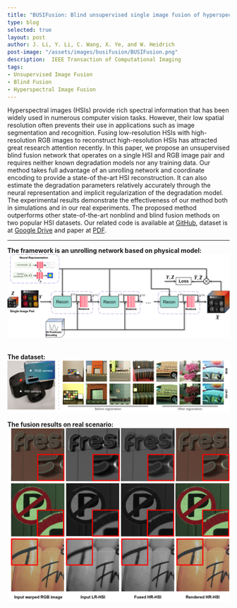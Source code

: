```yaml
---
title: "BUSIFusion: Blind unsupervised single image fusion of hyperspectral and rgb images"
type: blog
selected: true
layout: post
author: J. Li, Y. Li, C. Wang, X. Ye, and W. Heidrich
post-image: "/assets/images/busifusion/BUSIFusion.png"
description:  IEEE Transaction of Computational Imaging
tags:
- Unsupervised Image Fusion
- Blind Fusion
- Hyperspectral Image Fusion
---
```


Hyperspectral images (HSIs) provide rich spectral information that has been widely used in numerous computer vision tasks. However, their low spatial resolution often prevents their use in applications such as image segmentation and recognition. Fusing low-resolution HSIs with high-resolution RGB images to reconstruct high-resolution HSIs has attracted great research attention recently. In this paper, we propose an unsupervised blind fusion network that operates on a single HSI and RGB image pair and requires neither known degradation models nor any training data. Our method takes full advantage of an unrolling network and coordinate encoding to provide a state-of the-art HSI reconstruction. It can also estimate the degradation parameters relatively accurately through the neural representation and implicit regularization of the degradation model. The experimental results demonstrate the effectiveness of our method both in simulations and in our real experiments. The proposed method outperforms other state-of-the-art nonblind and blind fusion methods on two popular HSI datasets. 
Our related code is available at <a href="https://github.com/CPREgroup/Real-Spec-RGB-Fusion" target="_blank">GitHub</a>, 
dataset is at <a href="https://drive.google.com/file/d/1Sk4hjNguKK2pWUJxbaKAeFOOpoHk3sza/view?usp=share_link" target="_blank">Google Drive</a>
and paper at <a href="https://ieeexplore.ieee.org/stamp/stamp.jsp?tp=&arnumber=10037221" target="_blank">PDF</a>.

---

**The framework is an unrolling network based on physical model:**<br>
![structure](/assets/images/busifusion/structure.png)
<br><br>

**The dataset:**<br>
![structure](/assets/images/busifusion/datasample.png)

**The fusion results on real scenario:**<br>
![structure](/assets/images/busifusion/realdata.png)

